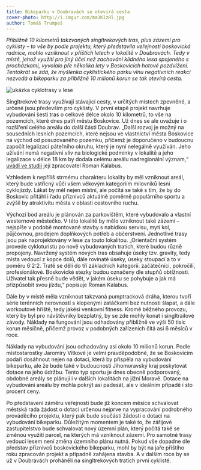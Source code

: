 ```yaml
---
title: Bikeparku v Doubravách se otevírá cesta
cover-photo: http://i.imgur.com/ma3KIzRl.jpg
author: Tomáš Trumpeš
---
```


*Přibližně 10 kilometrů takzvaných singltrekových tras, plus zázemí pro cyklisty – to vše by podle projektu, který představila veřejnosti boskovická radnice, mohlo vzniknout v příštích letech v lokalitě v Doubravách. Tedy v místě, jehož využití pro jiný účel než zachování klidného lesa spojeného s procházkami, vyvolalo pře několika lety v Boskovicích hotové pozdvižení. Tentokrát se zdá, že myšlenka cyklistického parku vlnu negativních reakcí nezvedá a bikeparku za přibližně 10 milionů korun se tak otevírá cesta.*

<img src="http://i.imgur.com/ma3KIzR.jpg" alt="ukázka cyklotrasy v lese" class="img-responsive" data-author="ze studie proveditelnosti">

Singltrekové trasy využívají stávající cesty, v určitých místech zpevněné, a určené jsou především pro cyklisty. V první etapě projekt navrhuje vybudování šesti tras o celkové délce okolo 10 kilometrů, to vše na pozemcích, které dnes patří městu Boskovice. Už dnes se ale uvažuje i o rozšíření celého areálu do další části Doubrav. „Další rozvoj je možný na sousedních lesních pozemcích, které nejsou ve vlastnictví města Boskovice na východ od posuzovaného pozemku, přičemž je doporučeno v budoucnu započít legalizaci páteřního okruhu, který je nyní nelegálně využíván. Jeho užívání nemá negativní vliv na biologické podmínky v lokalitě a jeho legalizace v délce 18 km by dodala celému areálu nadregionální význam,“ [uvádí ve studii](http://data.ohlasy.info/bikepark+studie.pdf) její zpracovatel Roman Kalabus.

Vzhledem k nepříliš strmému charakteru lokality by měl vzniknout areál, který bude vstřícný vůči všem věkovým kategoriím milovníků lesní cyklojízdy. Lákat by měl nejen místní, ale počítá se také s tím, že by do Boskovic přitáhl i řadu příznivců aktuálně poměrně populárního sportu a zvýšil by atraktivitu města v oblasti cestovního ruchu.

Výchozí bod areálu je plánován za parkovištěm, které vybudovalo a vlastní westernové městečko. V této lokalitě by mělo vzniknout také zázemí – nejspíše v podobě montované stavby s nabídkou servisu, mytí kol, půjčovnou, prodejem doplňkových potřeb a občerstvení. Jednotlivé trasy jsou pak naprojektovány v lese za touto lokalitou. „Orientační systém provede cykloturistu po nově vybudovaných tratích, které budou různě propojeny. Navržený systém nových tras obsahuje úseky tzv. gravity, tedy místa vedoucí z kopce dolů, dále rovinaté úseky, úseky stoupací a to v poměru 6:2:2. Tratě se dělí do tří základních kategorií:  začátečníci, pokročilí, profesionálové. Boskovické stezky budou označeny dle stupňů obtížnosti. Uživatel tak přesně bude vědět, v jakém úseku se pohybuje a jak má přizpůsobit svou jízdu,“ popisuje Roman Kalabus.

Dále by v místě měla vzniknout takzvaná pumptracková dráha, kterou tvoří série terénních nerovností s klopenými zatáčkami bez nutnosti šlapat, a dále workoutové hřiště, tedy jakési venkovní fitness. Kromě běžného provozu, který by byl pro návštěvníky bezplatný, by se zde mohly konat i singltrailové závody. Náklady na fungování jsou odhadovány přibližně ve výši 50 tisíc korun měsíčně, přičemž provoz v podobných zařízeních čítá asi 6 měsíců v roce.

Náklady na vybudování jsou odhadovány asi okolo 10 milionů korun. Podle místostarostky Jaromíry Vítkové je velmi pravděpodobné, že se Boskovicím podaří dosáhnout nejen na dotaci, která by přispěla na vybudování bikeparku, ale že bude také v budoucnosti Jihomoravský kraj poskytovat dotace na jeho údržbu. Tento typ sportu je dnes obecně podporovaný, obdobné areály se plánují i v dalších lokalitách na jižní Moravě. Dotace na vybudování areálu by mohla pokrýt asi padesát, ale v ideálním případě i sto procent ceny.

Po představení záměru veřejnosti bude již koncem měsíce schvalovat městská rada žádost o dotaci určenou nejprve na vypracování podrobného prováděcího projektu, který pak bude součástí žádosti o dotaci na vybudování bikeparku. Důležitým momentem je také to, že zářijové zastupitelstvo bude schvalovat nový územní plán, který počítá také se změnou využití parcel, na kterých má vzniknout zázemí. Pro samotné trasy vedoucí lesem není změna územního plánu nutná. Pokud vše dopadne dle představ příznivců boskovického bikeparku, mohl by být na jaře příštího roku zpracován projekt a případně zahájena stavba. A v dalším roce by se už v Doubravách proháněli na singltrekových tratích první cyklisté.